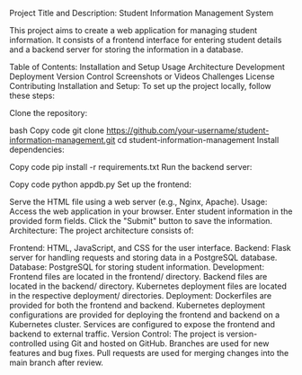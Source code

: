 Project Title and Description:
Student Information Management System

This project aims to create a web application for managing student information. It consists of a frontend interface for entering student details and a backend server for storing the information in a database.

Table of Contents:
Installation and Setup
Usage
Architecture
Development
Deployment
Version Control
Screenshots or Videos
Challenges
License
Contributing
Installation and Setup:
To set up the project locally, follow these steps:

Clone the repository:

bash
Copy code
git clone https://github.com/your-username/student-information-management.git
cd student-information-management
Install dependencies:

Copy code
pip install -r requirements.txt
Run the backend server:

Copy code
python appdb.py
Set up the frontend:

Serve the HTML file using a web server (e.g., Nginx, Apache).
Usage:
Access the web application in your browser.
Enter student information in the provided form fields.
Click the "Submit" button to save the information.
Architecture:
The project architecture consists of:

Frontend: HTML, JavaScript, and CSS for the user interface.
Backend: Flask server for handling requests and storing data in a PostgreSQL database.
Database: PostgreSQL for storing student information.
Development:
Frontend files are located in the frontend/ directory.
Backend files are located in the backend/ directory.
Kubernetes deployment files are located in the respective deployment/ directories.
Deployment:
Dockerfiles are provided for both the frontend and backend.
Kubernetes deployment configurations are provided for deploying the frontend and backend on a Kubernetes cluster.
Services are configured to expose the frontend and backend to external traffic.
Version Control:
The project is version-controlled using Git and hosted on GitHub.
Branches are used for new features and bug fixes.
Pull requests are used for merging changes into the main branch after review.
